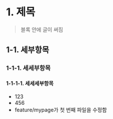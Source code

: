 # 1. 제목
> 블록 안에 글이 써짐

## 1-1. 세부항목
### 1-1-1. 세세부항목
#### 1-1-1-1. 세세세부항목
* 123
* 456
* feature/mypage가 첫 번째 파일을 수정함